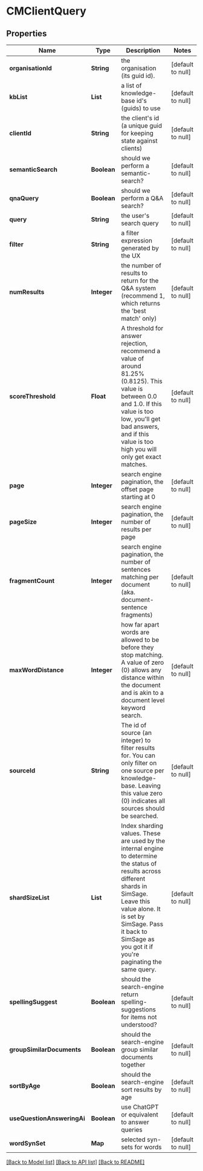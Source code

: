 # CMClientQuery
## Properties

| Name | Type | Description | Notes |
|------------ | ------------- | ------------- | -------------|
| **organisationId** | **String** | the organisation (its guid id). | [default to null] |
| **kbList** | **List** | a list of knowledge-base id&#39;s (guids) to use | [default to null] |
| **clientId** | **String** | the client&#39;s id (a unique guid for keeping state against clients) | [default to null] |
| **semanticSearch** | **Boolean** | should we perform a semantic-search? | [default to null] |
| **qnaQuery** | **Boolean** | should we perform a Q&amp;A search? | [default to null] |
| **query** | **String** | the user&#39;s search query | [default to null] |
| **filter** | **String** | a filter expression generated by the UX | [default to null] |
| **numResults** | **Integer** | the number of results to return for the Q&amp;A system (recommend 1, which returns the &#39;best match&#39; only) | [default to null] |
| **scoreThreshold** | **Float** | A threshold for answer rejection, recommend a value of around 81.25% (0.8125).  This value is between 0.0 and 1.0.  If this value is too low, you&#39;ll get bad answers, and if this value is too high you will only get exact matches. | [default to null] |
| **page** | **Integer** | search engine pagination, the offset page starting at 0 | [default to null] |
| **pageSize** | **Integer** | search engine pagination, the number of results per page | [default to null] |
| **fragmentCount** | **Integer** | search engine pagination, the number of sentences matching per document (aka. document-sentence fragments) | [default to null] |
| **maxWordDistance** | **Integer** | how far apart words are allowed to be before they stop matching.  A value of zero (0) allows any distance within the document and is akin to a document level keyword search. | [default to null] |
| **sourceId** | **String** | The id of source (an integer) to filter results for.  You can only filter on one source per knowledge-base.  Leaving this value zero (0) indicates all sources should be searched. | [default to null] |
| **shardSizeList** | **List** | Index sharding values.  These are used by the internal engine to determine the status of results across different shards in SimSage.  Leave this value alone.  It is set by SimSage.  Pass it back to SimSage as you got it if you&#39;re paginating the same query. | [default to null] |
| **spellingSuggest** | **Boolean** | should the search-engine return spelling-suggestions for items not understood? | [default to null] |
| **groupSimilarDocuments** | **Boolean** | should the search-engine group similar documents together | [default to null] |
| **sortByAge** | **Boolean** | should the search-engine sort results by age | [default to null] |
| **useQuestionAnsweringAi** | **Boolean** | use ChatGPT or equivalent to answer queries | [default to null] |
| **wordSynSet** | **Map** | selected syn-sets for words | [default to null] |

[[Back to Model list]](../README.md#documentation-for-models) [[Back to API list]](../README.md#documentation-for-api-endpoints) [[Back to README]](../README.md)

